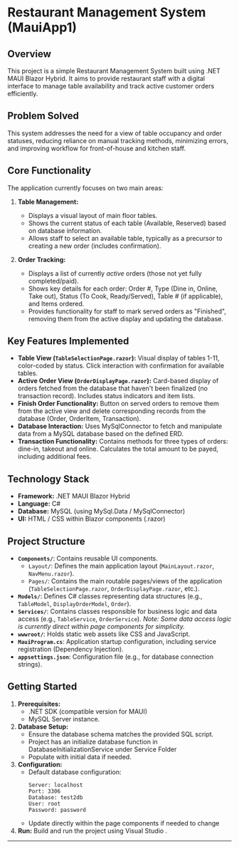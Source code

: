 # Restaurant Management System (MauiApp1)

## Overview

This project is a simple Restaurant Management System built using .NET MAUI Blazor Hybrid. It aims to provide restaurant staff with a digital interface to manage table availability and track active customer orders efficiently.

## Problem Solved

This system addresses the need for a view of table occupancy and order statuses, reducing reliance on manual tracking methods, minimizing errors, and improving workflow for front-of-house and kitchen staff.

## Core Functionality

The application currently focuses on two main areas:

1.  **Table Management:**
    *   Displays a visual layout of main floor tables.
    *   Shows the current status of each table (Available, Reserved) based on database information.
    *   Allows staff to select an available table, typically as a precursor to creating a new order (includes confirmation).

2.  **Order Tracking:**
    *   Displays a list of currently *active* orders (those not yet fully completed/paid).
    *   Shows key details for each order: Order #, Type (Dine in, Online, Take out), Status (To Cook, Ready/Served), Table # (if applicable), and Items ordered.
    *   Provides functionality for staff to mark served orders as "Finished", removing them from the active display and updating the database.

## Key Features Implemented

*   **Table View (`TableSelectionPage.razor`):** Visual display of tables 1-11, color-coded by status. Click interaction with confirmation for available tables.
*   **Active Order View (`OrderDisplayPage.razor`):** Card-based display of orders fetched from the database that haven't been finalized (no transaction record). Includes status indicators and item lists.
*   **Finish Order Functionality:** Button on served orders to remove them from the active view and delete corresponding records from the database (Order, OrderItem, Transaction).
*   **Database Interaction:** Uses MySqlConnector to fetch and manipulate data from a MySQL database based on the defined ERD.
*   **Transaction Functionality:** Contains methods for three types of orders: dine-in, takeout and online. Calculates the total amount to be payed, including additional fees.

## Technology Stack

*   **Framework:** .NET MAUI Blazor Hybrid
*   **Language:** C#
*   **Database:** MySQL (using MySql.Data / MySqlConnector)
*   **UI:** HTML / CSS within Blazor components (.razor)

## Project Structure

*   **`Components/`**: Contains reusable UI components.
    *   `Layout/`: Defines the main application layout (`MainLayout.razor`, `NavMenu.razor`).
    *   `Pages/`: Contains the main routable pages/views of the application (`TableSelectionPage.razor`, `OrderDisplayPage.razor`, etc.).
*   **`Models/`**: Defines C# classes representing data structures (e.g., `TableModel`, `DisplayOrderModel`, `Order`).
*   **`Services/`**: Contains classes responsible for business logic and data access (e.g., `TableService`, `OrderService`). *Note: Some data access logic is currently direct within page components for simplicity.*
*   **`wwwroot/`**: Holds static web assets like CSS and JavaScript.
*   **`MauiProgram.cs`**: Application startup configuration, including service registration (Dependency Injection).
*   **`appsettings.json`**: Configuration file (e.g., for database connection strings).

## Getting Started

1.  **Prerequisites:**
    *   .NET SDK (compatible version for MAUI)
    *   MySQL Server instance.
2.  **Database Setup:**
    *   Ensure the database schema matches the provided SQL script.
    *   Project has an initialize database function in DatabaseInitializationService under Service Folder
    *   Populate with initial data if needed.
3.  **Configuration:**
    *   Default database configuration:
        ```
        Server: localhost
        Port: 3306
        Database: test2db
        User: root
        Password: password
        ```
    *   Update directly within the page components if needed to change 
4.  **Run:** Build and run the project using Visual Studio .

---